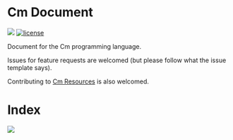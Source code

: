 # Cm Document

[![](https://img.shields.io/badge/语言-简体中文-green.svg)](./README-Zh.md)
[![license](https://img.shields.io/github/license/Cm-lang/Cm-Document.svg)](https://github.com/Cm-lang/Cm-Document)

Document for the Cm programming language.

Issues for feature requests are welcomed (but please follow what the issue template says).

Contributing to [Cm Resources](https://github.com/Cm-lang/Cm-Resources) is also welcomed.


# Index

[![](https://img.shields.io/badge/grammar-ebnf-ff69b4.svg)](Ebnf/README.md)  

<!--

[![](https://img.shields.io/badge/chapter-introduction-ff69b4.svg)](Zh/intro.md)  
[![](https://img.shields.io/badge/chapter-whitespace%20and%20keywords-ff69b4.svg)](Zh/whitespaces-and-keywords.md)  
[![](https://img.shields.io/badge/chapter-type%20system-ff69b4.svg)](Zh/type-system.md)  
[![](https://img.shields.io/badge/chapter-constant%20and%20variable-ff69b4.svg)](Zh/const-and-var.md)  
[![](https://img.shields.io/badge/chapter-function%20grammar-ff69b4.svg)](Zh/function.md)  
[![](https://img.shields.io/badge/chapter-control%20flow-ff69b4.svg)](Zh/control-flow.md)  
[![](https://img.shields.io/badge/chapter-struct%20type-ff69b4.svg)](Zh/struct.md)

-->
